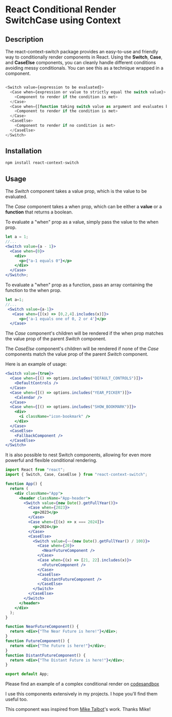# React Conditional Render SwitchCase using Context

## Description

The react-context-switch package provides an easy-to-use and friendly way to conditionally render components in React.
Using the **Switch**, **Case**, and **CaseElse** components, you can cleanly handle different conditions avoiding messy conditionals.
You can see this as a technique wrapped in a component.

```js

<Switch value={expression to be evaluated}>
  <Case when={expression or value to strictly equal the switch value}>
    <Component to render if the condition is met>
  </Case>
  <Case when={[function taking switch value as argument and evaluates boolean]}>
    <Component to render if the condition is met>
  </Case>
  <CaseElse>
    <Component to render if no condition is met>
  </CaseElse>
</Switch>

```

## Installation

```bash
npm install react-context-switch
```

## Usage

The _Switch_ component takes a value prop, which is the value to be evaluated.

The _Case_ component takes a when prop, which can be either a **value** or a **function** that returns a boolean.

To evaluate a "when" prop as a value, simply pass the value to the when prop.

```jsx
let a = 1;
//...
<Switch value={a - 1}>
  <Case when={0}>
    <div>
      <p>{"a-1 equals 0"}</p>
    </div>
  </Case>
</Switch>;
```

To evaluate a "when" prop as a function, pass an array containing the function to the when prop.

```jsx
let a=1;
//...
 <Switch value={a-1}>
   <Case when={[(x) => [0,2,4].includes(x)]}>
	  <p>{'a-1 equals one of 0, 2 or 4'}</p>
  </Case>

```

The _Case_ component's children will be rendered if the when prop matches the value prop of the parent _Switch_ component.

The _CaseElse_ component's children will be rendered if none of the _Case_ components match the value prop of the parent _Switch_ component.

Here is an example of usage:

```jsx
<Switch value={true}>
  <Case when={[() => options.includes("DEFAULT_CONTROLS")]}>
    <DefaultControls />
  </Case>
  <Case when={[() => options.includes("YEAR_PICKER")]}>
    <Calendar />
  </Case>
  <Case when={[() => options.includes("SHOW_BOOKMARK")]}>
    <div>
      <i className="icon-bookmark" />
    </div>
  </Case>
  <CaseElse>
    <FallbackComponent />
  </CaseElse>
</Switch>
```

It is also possible to nest Switch components, allowing for even more powerful and flexible conditional rendering.

```jsx
import React from "react";
import { Switch, Case, CaseElse } from "react-context-switch";

function App() {
  return (
    <div className="App">
      <header className="App-header">
        <Switch value={new Date().getFullYear()}>
          <Case when={2023}>
            <p>2023</p>
          </Case>
          <Case when={[(x) => x === 2024]}>
            <p>2024</p>
          </Case>
          <CaseElse>
            <Switch value={~~(new Date().getFullYear() / 100)}>
              <Case when={20}>
                <NearFutureComponent />
              </Case>
              <Case when={(x) => [21, 22].includes(x)}>
                <FutureComponent />
              </Case>
              <CaseElse>
                <DistantFutureComponent />
              </CaseElse>
            </Switch>
          </CaseElse>
        </Switch>
      </header>
    </div>
  );
}

function NearFutureComponent() {
  return <div>{"The Near Future is here!"}</div>;
}
function FutureComponent() {
  return <div>{"The Future is here!"}</div>;
}
function DistantFutureComponent() {
  return <div>{"The Distant Future is here!"}</div>;
}

export default App;
```

Please find an example of a complex conditional render on [codesandbox](https://codesandbox.io/s/react-context-switch-an-example-290kxu?file=/src/styles.css)

I use this components extensively in my projects. I hope you'll find them useful too.

This component was inspired from [Mike Talbot](https://github.com/miketalbot)'s work. Thanks Mike!
